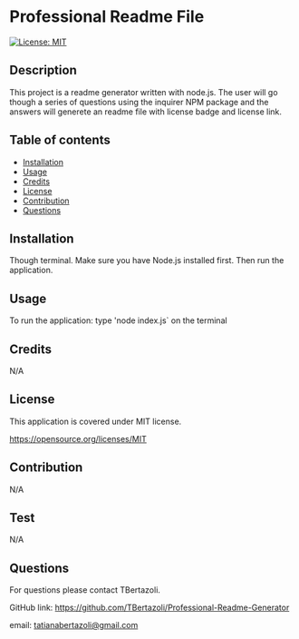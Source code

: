      
      
   # Professional Readme File  

   [![License: MIT](https://img.shields.io/badge/License-MIT-green.svg)](https://opensource.org/licenses/MIT) 

   ## Description
   This project is a readme generator written with node.js. The user will go though a series of questions using the inquirer NPM package and the answers will generete an readme file with license badge and license link.
    
   ## Table of contents
   - [Installation](#installation)
   - [Usage](#usage)
   - [Credits](#credits)
   - [License](#license)
   - [Contribution](#contribution)
   - [Questions](#questions)

   ## Installation
   Though terminal. Make sure you have Node.js installed first. Then run the application.
   
   ## Usage
   To run the application: type 'node index.js` on the terminal
   
   ## Credits
   N/A
  
   ## License
   This application is covered under MIT license.
   

   https://opensource.org/licenses/MIT

   ## Contribution
   N/A   
 
   
   ## Test
   N/A

   ## Questions
   For questions please contact TBertazoli.

   GitHub link: https://github.com/TBertazoli/Professional-Readme-Generator
   
   email: tatianabertazoli@gmail.com
    